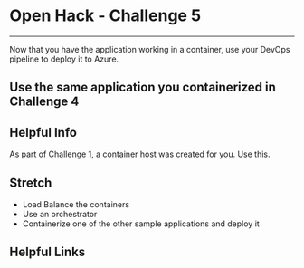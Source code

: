 # Open Hack - Challenge 5

---

Now that you have the application working in a container, use your DevOps pipeline to deploy it to Azure.

## Use the same application you containerized in Challenge 4

## Helpful Info

As part of Challenge 1, a container host was created for you. Use this.

## Stretch

* Load Balance the containers
* Use an orchestrator
* Containerize one of the other sample applications and deploy it

## Helpful Links
